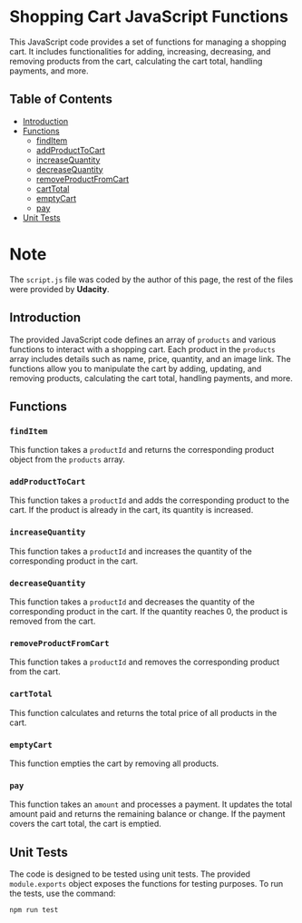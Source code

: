 # Shopping Cart JavaScript Functions

This JavaScript code provides a set of functions for managing a shopping cart. It includes functionalities for adding, increasing, decreasing, and removing products from the cart, calculating the cart total, handling payments, and more.

## Table of Contents

- [Introduction](#introduction)
- [Functions](#functions)
  - [findItem](#finditem)
  - [addProductToCart](#addproducttocart)
  - [increaseQuantity](#increasequantity)
  - [decreaseQuantity](#decreasequantity)
  - [removeProductFromCart](#removeproductfromcart)
  - [cartTotal](#carttotal)
  - [emptyCart](#emptycart)
  - [pay](#pay)
- [Unit Tests](#unit-tests)

# Note
The `script.js` file was coded by the author of this page, the rest of the files were provided by **Udacity**.

## Introduction

The provided JavaScript code defines an array of `products` and various functions to interact with a shopping cart. Each product in the `products` array includes details such as name, price, quantity, and an image link. The functions allow you to manipulate the cart by adding, updating, and removing products, calculating the cart total, handling payments, and more.

## Functions

### `findItem`

This function takes a `productId` and returns the corresponding product object from the `products` array.

### `addProductToCart`

This function takes a `productId` and adds the corresponding product to the cart. If the product is already in the cart, its quantity is increased.

### `increaseQuantity`

This function takes a `productId` and increases the quantity of the corresponding product in the cart.

### `decreaseQuantity`

This function takes a `productId` and decreases the quantity of the corresponding product in the cart. If the quantity reaches 0, the product is removed from the cart.

### `removeProductFromCart`

This function takes a `productId` and removes the corresponding product from the cart.

### `cartTotal`

This function calculates and returns the total price of all products in the cart.

### `emptyCart`

This function empties the cart by removing all products.

### `pay`

This function takes an `amount` and processes a payment. It updates the total amount paid and returns the remaining balance or change. If the payment covers the cart total, the cart is emptied.

## Unit Tests

The code is designed to be tested using unit tests. The provided `module.exports` object exposes the functions for testing purposes. To run the tests, use the command:

```bash
npm run test


